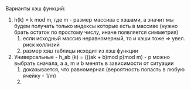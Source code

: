 Варианты хэш функций:
1) h(k) = k mod m, где m - размер массива с хэшами, а значит мы будем получать только индексы которые есть в массиве (нужно брать остаток по простому числу, иначе появляется симметрия)
	1) если исходный массив неравномерный, то и хэши тоже => увел. риск коллизий
	2) размер хэш таблицы исходит из хэш функции
2) Универсальные - h_ab (k) = (((ak + b)mod p)mod m) - p можно выбрать сначала, а a, m и b менять в зависимости от ситуации
	1) доказывается, что равномерная (вероятность попасть в любую ячейку - 1/m)
	2) 
